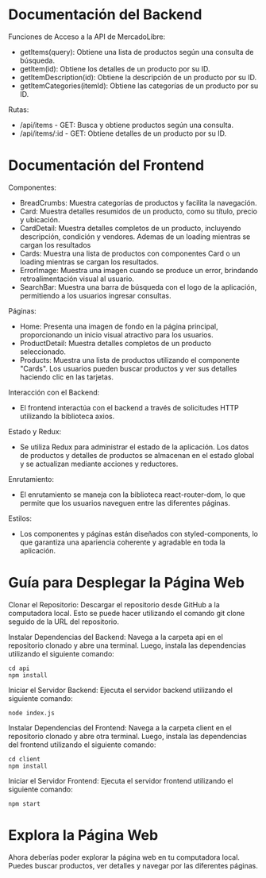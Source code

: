 # Documentación del Backend

Funciones de Acceso a la API de MercadoLibre:

* getItems(query): Obtiene una lista de productos según una consulta de búsqueda.
* getItem(id): Obtiene los detalles de un producto por su ID.
* getItemDescription(id): Obtiene la descripción de un producto por su ID.
* getItemCategories(itemId): Obtiene las categorías de un producto por su ID.
    

Rutas:

* /api/items - GET: Busca y obtiene productos según una consulta.
* /api/items/:id - GET: Obtiene detalles de un producto por su ID.


# Documentación del Frontend

Componentes:

* BreadCrumbs: Muestra categorías de productos y facilita la navegación.
* Card: Muestra detalles resumidos de un producto, como su título, precio y ubicación.
* CardDetail: Muestra detalles completos de un producto, incluyendo descripción, condición y vendores. Ademas de un loading mientras se cargan los resultados
* Cards: Muestra una lista de productos con componentes Card o un loading mientras se cargan los resultados.
* ErrorImage: Muestra una imagen cuando se produce un error, brindando retroalimentación visual al usuario.
* SearchBar: Muestra una barra de búsqueda con el logo de la aplicación, permitiendo a los usuarios ingresar consultas.

Páginas:

* Home: Presenta una imagen de fondo en la página principal, proporcionando un inicio visual atractivo para los usuarios.
* ProductDetail: Muestra detalles completos de un producto seleccionado.
* Products: Muestra una lista de productos utilizando el componente "Cards". Los usuarios pueden buscar productos y ver sus detalles haciendo clic en las tarjetas.

Interacción con el Backend:

* El frontend interactúa con el backend a través de solicitudes HTTP utilizando la biblioteca axios.

Estado y Redux:

* Se utiliza Redux para administrar el estado de la aplicación. Los datos de productos y detalles de productos se almacenan en el estado global y se actualizan mediante acciones y reductores.

Enrutamiento:

* El enrutamiento se maneja con la biblioteca react-router-dom, lo que permite que los usuarios naveguen entre las diferentes páginas.

Estilos:

* Los componentes y páginas están diseñados con styled-components, lo que garantiza una apariencia coherente y agradable en toda la aplicación.


# Guía para Desplegar la Página Web

Clonar el Repositorio: 
Descargar el repositorio desde GitHub a la computadora local. Esto se puede hacer utilizando el comando git clone seguido de la URL del repositorio.

Instalar Dependencias del Backend: 
Navega a la carpeta api en el repositorio clonado y abre una terminal. Luego, instala las dependencias utilizando el siguiente comando:

    cd api
    npm install

Iniciar el Servidor Backend: Ejecuta el servidor backend utilizando el siguiente comando:

    node index.js
   
Instalar Dependencias del Frontend:
Navega a la carpeta client en el repositorio clonado y abre otra terminal. Luego, instala las dependencias del frontend utilizando el siguiente comando:

    cd client
    npm install

Iniciar el Servidor Frontend: 
Ejecuta el servidor frontend utilizando el siguiente comando:

    npm start
    


# Explora la Página Web

Ahora deberías poder explorar la página web en tu computadora local. Puedes buscar productos, ver detalles y navegar por las diferentes páginas.
